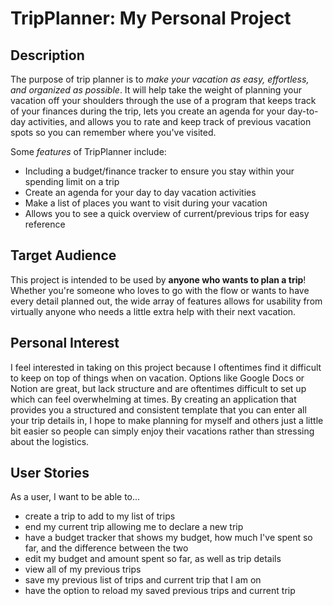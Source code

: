 # TripPlanner: My Personal Project 

## Description 

The purpose of trip planner is to *make your vacation as easy, effortless, and organized as
possible*. It will help take the weight of planning your vacation off your shoulders through the use 
of a program that keeps track of your finances during the trip, lets you create an agenda for your
day-to-day activities, and allows you to rate and keep track of previous vacation spots so you 
can remember where you've visited. 

Some *features* of TripPlanner include:
- Including a budget/finance tracker to ensure you stay within your spending limit on a trip
- Create an agenda for your day to day vacation activities
- Make a list of places you want to visit during your vacation
- Allows you to see a quick overview of current/previous trips for easy reference 

## Target Audience 

This project is intended to be used by **anyone who wants to plan a trip**! Whether you're 
someone who loves to go with the flow or wants to have every detail planned out, the wide 
array of features allows for usability from virtually anyone who needs a little extra help 
with their next vacation. 

## Personal Interest

I feel interested in taking on this project because I oftentimes find it difficult to keep on 
top of things when on vacation. Options like Google Docs or Notion are great, but lack structure and are
oftentimes difficult to set up which can feel overwhelming at times. By creating an application that provides you 
a structured and consistent template that you can enter all your trip details in, I hope to make planning for myself and 
others just a little bit easier so people can simply enjoy their vacations rather than stressing about the logistics. 

## User Stories 

As a user, I want to be able to...
- create a trip to add to my list of trips 
- end my current trip allowing me to declare a new trip 
- have a budget tracker that shows my budget, how much I've spent so far, and the difference between the two
- edit my budget and amount spent so far, as well as trip details
- view all of my previous trips
- save my previous list of trips and current trip that I am on
- have the option to reload my saved previous trips and current trip